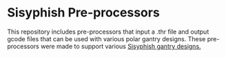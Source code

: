 # Sisyphish Pre-processors

This repository includes pre-processors that input a .thr file and output gcode files that can be used with various polar gantry designs. These pre-processors were made to support various [Sisyphish gantry designs.](https://frew.io/work/sisyphish)
